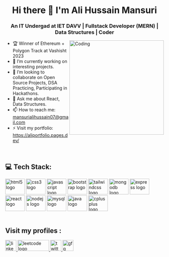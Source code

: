 <h1 align="center">Hi there 👋 I'm Ali Hussain Mansuri</h1>
<h3 align="center">An IT Undergad at IET DAVV | Fullstack Developer (MERN) | Data Structures | Coder</h3>

<img align="right" alt="Coding" width="300" src="https://camo.githubusercontent.com/c1dcb74cc1c1835b1d716f5051499a2814c683c806b15f04b0eba492863703e9/68747470733a2f2f63646e2e6472696262626c652e636f6d2f75736572732f3733303730332f73637265656e73686f74732f363538313234332f6176656e746f2e676966">

- 🏆 Winner of Ethereum + Polygon Track at Vashisht 2023
- 🔭 I’m currently working on interesting projects.
- 👯 I’m looking to collaborate on Open Source Projects, DSA Practicing, Participating in Hackathons.
- 💬 Ask me about React, Data Structures.
- 📫 How to reach me: mansurialihussain07@gmail.com
- ⚡ Visit my portfolio: https://aliportfolio.pages.dev/

<br>
<h2 align="left">💻 Tech Stack:</h2>

<div align="left">
  <img src="https://cdn.jsdelivr.net/gh/devicons/devicon/icons/html5/html5-original.svg" height="50" width="62" alt="html5 logo"  />
  <img src="https://cdn.jsdelivr.net/gh/devicons/devicon/icons/css3/css3-original.svg" height="50" width="62" alt="css3 logo"  />
  <img src="https://cdn.jsdelivr.net/gh/devicons/devicon/icons/javascript/javascript-original.svg" height="50" width="62" alt="javascript logo"  />
  <img src="https://cdn.jsdelivr.net/gh/devicons/devicon/icons/bootstrap/bootstrap-original.svg" height="50" width="62" alt="bootstrap logo"  />
  <img src="https://static-00.iconduck.com/assets.00/tailwind-css-icon-512x307-1v56l8ed.png" height="50" width="62" alt="tailwindcss logo"  />
  <img src="https://cdn.jsdelivr.net/gh/devicons/devicon/icons/mongodb/mongodb-original.svg" height="50" width="62" alt="mongodb logo"  />
  <img src="https://cdn.jsdelivr.net/gh/devicons/devicon/icons/express/express-original.svg" height="50" width="62" alt="express logo"  />
  <img src="https://cdn.jsdelivr.net/gh/devicons/devicon/icons/react/react-original.svg" height="50" width="62" alt="react logo"  />
  <img src="https://cdn.jsdelivr.net/gh/devicons/devicon/icons/nodejs/nodejs-original.svg" height="50" width="62" alt="nodejs logo"  />
  <img src="https://cdn.jsdelivr.net/gh/devicons/devicon/icons/mysql/mysql-original.svg" height="50" width="62" alt="mysql logo"  />
  <img src="https://cdn.jsdelivr.net/gh/devicons/devicon/icons/java/java-original.svg" height="50" width="62" alt="java logo"  />
  <img src="https://cdn.jsdelivr.net/gh/devicons/devicon/icons/cplusplus/cplusplus-original.svg" height="50" width="62" alt="cplusplus logo"  />
</div>
<br>
<h2 align="left">Visit my profiles : </h2>
<div align="left">
  
  <a href="https://www.linkedin.com/in/ali-hussain-mansuri-4aa7a920b/" target="_blank">
    <img src="https://img.shields.io/static/v1?message=LinkedIn&logo=linkedin&label=&color=0077B5&logoColor=white&labelColor=&style=for-the-badge" height="35" alt="linkedin logo"  />
  </a>
  
  <a href="https://leetcode.com/ali_mansuri_07/" target="_blank">
    <img src="https://leetcode.com/static/images/LeetCode_Sharing.png" height="35" width="100" alt="leetcode logo"  />
  </a>
  
  <a href="[https://www.twitter.com/flyingmaroon](https://twitter.com/mansuri_ali_51?t=KhhM7saHOz7oAjkyf4HSwQ&s=08)" target="_blank">
    <img src="https://img.shields.io/static/v1?message=Twitter&logo=twitter&label=&color=1DA1F2&logoColor=white&labelColor=&style=for-the-badge" height="35" alt="twitter logo"  />
  </a>
  
  <a href="https://auth.geeksforgeeks.org/user/mansurialihussain07" target="_blank">
    <img src="https://encrypted-tbn0.gstatic.com/images?q=tbn:ANd9GcQKvj0Y3JPDRaUvVHZrjhCxe1zwkEDfO6EnNlPvTkuK&s" height="35" alt="gfg logo"  />
  </a>
  
</div>
